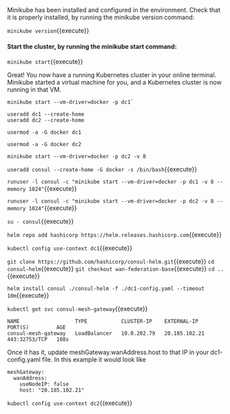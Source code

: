 Minikube has been installed and configured in the environment. Check that it is properly installed, by running the minikube version command:

`minikube version`{{execute}}

#### Start the cluster, by running the minikube start command:

`minikube start`{{execute}}

Great! You now have a running Kubernetes cluster in your online terminal. Minikube started a virtual machine for you, and a Kubernetes cluster is now running in that VM.


```
minikube start --vm-driver=docker -p dc1`

useradd dc1 --create-home
useradd dc2 --create-home

usermod -a -G docker dc1

usermod -a -G docker dc2

minikube start --vm-driver=docker -p dc2 -v 8
```


`useradd consul --create-home -G docker -s /bin/bash`{{execute}}

`runuser -l consul -c "minikube start --vm-driver=docker -p dc1 -v 8 --memory 1024"`{{execute}}

`runuser -l consul -c "minikube start --vm-driver=docker -p dc2 -v 8 --memory 1024"`{{execute}}

`su - consul`{{execute}}

`helm repo add hashicorp https://helm.releases.hashicorp.com`{{execute}}

`kubectl config use-context dc1`{{execute}}


`git clone https://github.com/hashicorp/consul-helm.git`{{execute}}
`cd consul-helm`{{execute}}
`git checkout wan-federation-base`{{execute}}
`cd ..`{{execute}}


`helm install consul ./consul-helm -f ./dc1-config.yaml --timeout 10m`{{execute}}

`kubectl get svc consul-mesh-gateway`{{execute}}

```
NAME                  TYPE           CLUSTER-IP    EXTERNAL-IP     PORT(S)         AGE
consul-mesh-gateway   LoadBalancer   10.0.202.79   20.185.102.21   443:32753/TCP   108s
```

Once it has it, update meshGateway.wanAddress.host to that IP in your dc1-config.yaml file. In this example it would look like
```
meshGateway:
  wanAddress:
    useNodeIP: false
    host: "20.185.102.21"
```

`kubectl config use-context dc2`{{execute}}